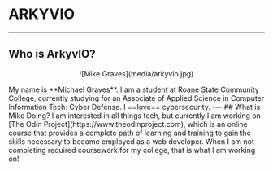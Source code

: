 # ARKYVIO
---
## Who is ArkyvIO?
<p align="center">
![Mike Graves](media/arkyvio.jpg)
</p>
My name is **Michael Graves**. I am a student at Roane State Community College, currently studying for an Associate of Applied Science in Computer Information Tech: Cyber Defense. I ==love== cybersecurity. 
---
## What is Mike Doing?
I am interested in all things tech, but currently I am working on [The Odin Project](https://www.theodinproject.com), which is an online course that provides a complete path of learning and training to gain the skills necessary to become employed as a web developer. When I am not completing required coursework for my college, that is what I am working on!
